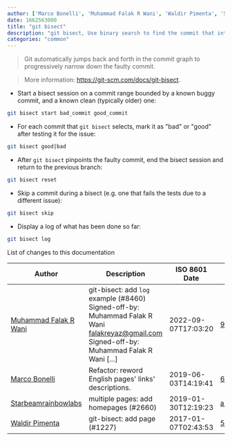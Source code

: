 ```yaml
---
author: ['Marco Bonelli', 'Muhammad Falak R Wani', 'Waldir Pimenta', 'Starbeamrainbowlabs']
date: 1662563000
title: "git bisect"
description: "git bisect, Use binary search to find the commit that introduced a bug."
categories: "common"
---
```

> Git automatically jumps back and forth in the commit graph to progressively narrow down the faulty commit.

> More information: <https://git-scm.com/docs/git-bisect>.

- Start a bisect session on a commit range bounded by a known buggy commit, and a known clean (typically older) one:

```bash
git bisect start bad_commit good_commit
```

- For each commit that `git bisect` selects, mark it as "bad" or "good" after testing it for the issue:

```bash
git bisect good|bad
```

- After `git bisect` pinpoints the faulty commit, end the bisect session and return to the previous branch:

```bash
git bisect reset
```

- Skip a commit during a bisect (e.g. one that fails the tests due to a different issue):

```bash
git bisect skip
```

- Display a log of what has been done so far:

```bash
git bisect log
```
List of changes to this documentation


Author | Description | ISO 8601 Date | GitHub link
------|-----|-----|-----
[Muhammad Falak R Wani](mailto:falakreyaz@gmail.com) | git-bisect: add `log` example (#8460) Signed-off-by: Muhammad Falak R Wani <falakreyaz@gmail.com> Signed-off-by: Muhammad Falak R Wani [...] | 2022-09-07T17:03:20 | [9661c8dc7c2b](https://github.com/tldr-pages/tldr/commit/9661c8dc7c2bb6201985907169c61491506b9a2c)
[Marco Bonelli](mailto:marco@mebeim.net) | Refactor: reword English pages' links' descriptions. | 2019-06-03T14:19:41 | [66abb98ce935](https://github.com/tldr-pages/tldr/commit/66abb98ce935c0f4516bf30c4d6da72180d5a3ab)
[Starbeamrainbowlabs](mailto:sbrl@starbeamrainbowlabs.com) | multiple pages: add homepages (#2660) | 2019-01-30T12:19:23 | [a19866e88add](https://github.com/tldr-pages/tldr/commit/a19866e88addb239484637579b17e7c6ea9b53aa)
[Waldir Pimenta](mailto:waldyrious@gmail.com) | git-bisect: add page (#1227) | 2017-01-07T02:43:53 | [57c294081ea0](https://github.com/tldr-pages/tldr/commit/57c294081ea06e2833ca8e957c560e5e05693624)

